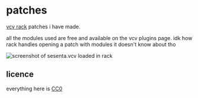 # patches

[vcv rack](https://vcvrack.com/) patches i have made.

all the modules used are free and available on the vcv plugins page. idk how rack handles opening a patch with modules it doesn't know about tho

![screenshot of sesenta.vcv loaded in rack](https://user-images.githubusercontent.com/631757/41501369-0eba16ac-719b-11e8-970a-dacd669b6cf2.png)

## licence

everything here is [CC0](https://creativecommons.org/publicdomain/zero/1.0/)
